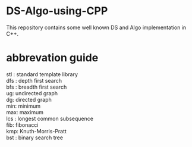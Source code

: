 # DS-Algo-using-CPP
This repository contains some well known DS and Algo implementation in C++.


# abbrevation guide
stl : standard template library\
dfs : depth first search\
bfs : breadth first search\
ug: undirected graph\
dg: directed graph\
min: minimum\
max: maximum\
lcs : longest common subsequence\
fib: fibonacci\
kmp: Knuth-Morris-Pratt\
bst : binary search tree

